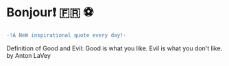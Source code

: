 # Bonjour:exclamation: :fr: :soccer:
``` diff \
-!A NeW inspirational quote every day!- 
```
Definition of Good and Evil: Good is what you like. Evil is what you don't like. \
by Anton LaVey